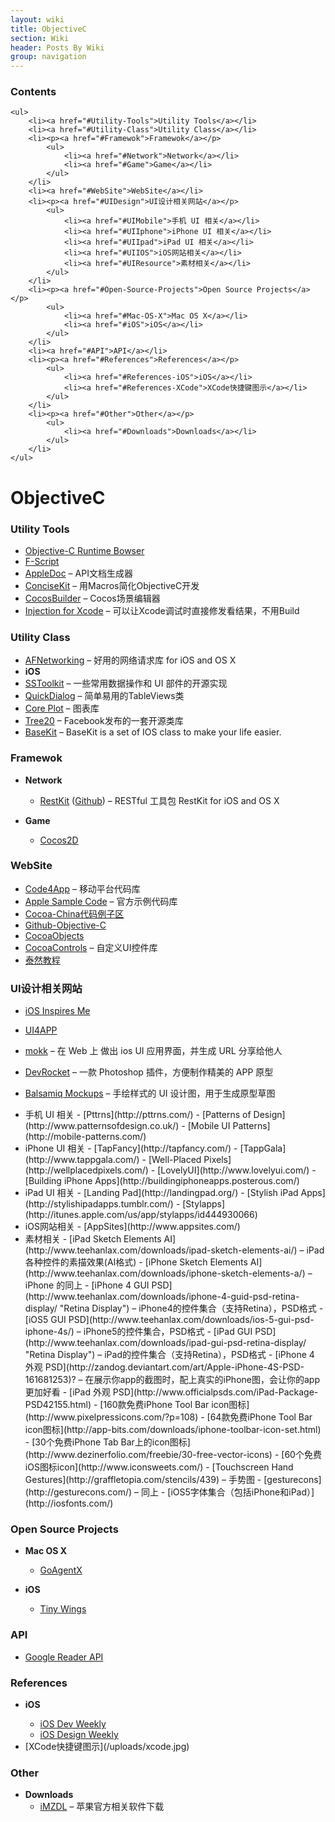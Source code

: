 ```yaml
---
layout: wiki
title: ObjectiveC
section: Wiki
header: Posts By Wiki
group: navigation
---
```


<div id="charpter">
	<h3>Contents</h3>
	
	<ul>
		<li><a href="#Utility-Tools">Utility Tools</a></li>
		<li><a href="#Utility-Class">Utility Class</a></li>
        <li><p><a href="#Framewok">Framewok</a></p>
			<ul>
				<li><a href="#Network">Network</a></li>
				<li><a href="#Game">Game</a></li>
			</ul>
		</li>
        <li><a href="#WebSite">WebSite</a></li>
        <li><p><a href="#UIDesign">UI设计相关网站</a></p>
			<ul>
				<li><a href="#UIMobile">手机 UI 相关</a></li>
				<li><a href="#UIIphone">iPhone UI 相关</a></li>
                <li><a href="#UIIpad">iPad UI 相关</a></li>
                <li><a href="#UIIOS">iOS网站相关</a></li>
                <li><a href="#UIResource">素材相关</a></li>
			</ul>
		</li>
        <li><p><a href="#Open-Source-Projects">Open Source Projects</a></p>
			<ul>
				<li><a href="#Mac-OS-X">Mac OS X</a></li>
				<li><a href="#iOS">iOS</a></li>
			</ul>
		</li>
        <li><a href="#API">API</a></li>
        <li><p><a href="#References">References</a></p>
			<ul>
				<li><a href="#References-iOS">iOS</a></li>
				<li><a href="#References-XCode">XCode快捷键图示</a></li>
			</ul>
		</li>
        <li><p><a href="#Other">Other</a></p>
			<ul>
				<li><a href="#Downloads">Downloads</a></li>
			</ul>
		</li>
	</ul>
</div>

ObjectiveC
==========

### <div id="Utility-Tools"></div>Utility Tools

-   [Objective-C Runtime Bowser](https://github.com/nst/RuntimeBrowser)
-   [F-Script](http://www.fscript.org/)
-   [AppleDoc](http://gentlebytes.com/appledoc/) – API文档生成器
-   [ConciseKit](https://github.com/petejkim/ConciseKit) –
    用Macros简化ObjectiveC开发
-   [CocosBuilder](http://cocosbuilder.com/) – Cocos场景编辑器
-   [Injection for Xcode](http://injectionforxcode.com/) –
    可以让Xcode调试时直接修发看结果，不用Build

### <div id="Utility-Class"></div>Utility Class

-   [AFNetworking](https://github.com/AFNetworking/AFNetworking) –
    好用的网络请求库 for iOS and OS X
-   **iOS**
-   [SSToolkit](http://sstoolk.it/) – 一些常用数据操作和 UI
    部件的开源实现
-   [QuickDialog](https://github.com/escoz/QuickDialog) –
    简单易用的TableViews类
-   [Core Plot](http://code.google.com/p/core-plot/) – 图表库
-   [Tree20](https://github.com/facebook/three20) –
    Facebook发布的一套开源类库
-   [BaseKit](https://github.com/brunow/BaseKit) – BaseKit is a set of
    IOS class to make your life easier.

### <div id="Framewok"></div>Framewok

-   **<div id="Network"></div>Network**
    -   [RestKit](http://restkit.org/)
        ([Github](https://github.com/RestKit/RestKit)) – RESTful 工具包
        RestKit for iOS and OS X

-   **<div id="Game"></div>Game**
    -   [Cocos2D](http://www.cocos2d-iphone.org/)

### <div id="WebSite"></div>WebSite

-   [Code4App](http://code4app.com/) – 移动平台代码库
-   [Apple Sample
    Code](http://developer.apple.com/iphone/library/navigation/SampleCode.html)
    – 官方示例代码库
-   [Cocoa-China代码例子区](http://www.cocoachina.com/bbs/thread.php?fid=19)
-   [Github-Objective-C](https://github.com/search?language=Objective-C)
-   [CocoaObjects](http://cocoaobjects.com/)
-   [CocoaControls](http://www.cocoacontrols.com/) – 自定义UI控件库
-   [泰然教程](http://article.ityran.com/tutorials)

### <div id="UIDesign"></div>UI设计相关网站

-   [iOS Inspires Me](http://iosinspires.me/)
-   [UI4APP](http://ui4app.com/)
-   [mokk](http://www.mokk.me/e) – 在 Web 上 做出 ios UI 应用界面，并生成
    URL 分享给他人
-   [DevRocket](http://devrocket.uiparade.com/) – 一款 Photoshop
    插件，方便制作精美的 APP 原型
-   [Balsamiq Mockups](http://www.balsamiq.com/products/mockups) –
    手绘样式的 UI 设计图，用于生成原型草图
-   <div id="UIMobile"></div>手机 UI 相关
    -   [Pttrns](http://pttrns.com/)
    -   [Patterns of Design](http://www.patternsofdesign.co.uk/)
    -   [Mobile UI Patterns](http://mobile-patterns.com/)

-   <div id="UIIphone"></div>iPhone UI 相关
    -   [TapFancy](http://tapfancy.com/)
    -   [TappGala](http://www.tappgala.com/)
    -   [Well-Placed Pixels](http://wellplacedpixels.com/)
    -   [LovelyUI](http://www.lovelyui.com/)
    -   [Building iPhone Apps](http://buildingiphoneapps.posterous.com/)

-   <div id="UIIpad"></div>iPad UI 相关
    -   [Landing Pad](http://landingpad.org/)
    -   [Stylish iPad Apps](http://stylishipadapps.tumblr.com/)
    -   [Stylapps](http://itunes.apple.com/us/app/stylapps/id444930066)

-   <div id="UIIOS"></div>iOS网站相关
    -   [AppSites](http://www.appsites.com/)

-   <div id="UIResource"></div>素材相关
    -   [iPad Sketch Elements
        AI](http://www.teehanlax.com/downloads/ipad-sketch-elements-ai/)
        – iPad 各种控件的素描效果(AI格式)
    -   [iPhone Sketch Elements
        AI](http://www.teehanlax.com/downloads/iphone-sketch-elements-a/)
        – iPhone 的同上
    -   [iPhone 4 GUI
        PSD](http://www.teehanlax.com/downloads/iphone-4-guid-psd-retina-display/ "Retina Display")
        – iPhone4的控件集合（支持Retina），PSD格式
    -   [iOS5 GUI
        PSD](http://www.teehanlax.com/downloads/ios-5-gui-psd-iphone-4s/)
        – iPhone5的控件集合，PSD格式
    -   [iPad GUI
        PSD](http://www.teehanlax.com/downloads/ipad-gui-psd-retina-display/ "Retina Display")
        – iPad的控件集合（支持Retina），PSD格式
    -   [iPhone 4 外观
        PSD](http://zandog.deviantart.com/art/Apple-iPhone-4S-PSD-161681253)?
        – 在展示你app的截图时，配上真实的iPhone图，会让你的app更加好看
    -   [iPad 外观
        PSD](http://www.officialpsds.com/iPad-Package-PSD42155.html)
    -   [160款免费iPhone Tool Bar
        icon图标](http://www.pixelpressicons.com/?p=108)
    -   [64款免费iPhone Tool Bar
        icon图标](http://app-bits.com/downloads/iphone-toolbar-icon-set.html)
    -   [30个免费iPhone Tab
        Bar上的icon图标](http://www.dezinerfolio.com/freebie/30-free-vector-icons)
    -   [60个免费iOS图标icon](http://www.iconsweets.com/)
    -   [Touchscreen Hand
        Gestures](http://graffletopia.com/stencils/439) – 手势图
    -   [gesturecons](http://gesturecons.com/) – 同上
    -   [iOS5字体集合（包括iPhone和iPad）](http://iosfonts.com/)

### <div id="Open-Source-Projects"></div>Open Source Projects

-   **<div id="Mac-OS-X"></div>Mac OS X**
    -   [GoAgentX](https://github.com/ohdarling/GoAgentX)

-   **<div id="iOS"></div>iOS**
    -   [Tiny Wings](https://github.com/haqu/tiny-wings)

### <div id="API"></div>API

-   [Google Reader
    API](http://code.google.com/p/r2-release/wiki/GoogleReaderApi)

### <div id="References"></div>References

-   **<div id="References-iOS"></div>iOS**
    -   [iOS Dev Weekly](http://iosdevweekly.com/)
    -   [iOS Design Weekly](http://iosdesign.co/)

-   <div id="References-XCode"></div>[XCode快捷键图示](/uploads/xcode.jpg)

### <div id="Other"></div>Other

-   **<div id="Downloads"></div>Downloads**
    -   [iMZDL](http://imzdl.com/) – 苹果官方相关软件下载



